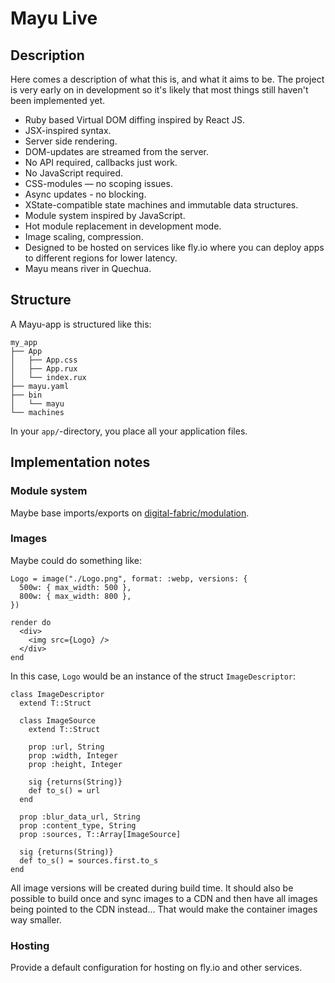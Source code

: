 # Mayu Live

## Description

Here comes a description of what this is, and what it aims to be.
The project is very early on in development so it's likely that most
things still haven't been implemented yet.

* Ruby based Virtual DOM diffing inspired by React JS.
* JSX-inspired syntax.
* Server side rendering.
* DOM-updates are streamed from the server.
* No API required, callbacks just work.
* No JavaScript required.
* CSS-modules — no scoping issues.
* Async updates - no blocking.
* XState-compatible state machines and immutable data structures.
* Module system inspired by JavaScript.
* Hot module replacement in development mode.
* Image scaling, compression.
* Designed to be hosted on services like fly.io
  where you can deploy apps to different regions
  for lower latency.
* Mayu means river in Quechua.

## Structure

A Mayu-app is structured like this:

```
my_app
├── App
│   ├── App.css
│   ├── App.rux
│   └── index.rux
├── mayu.yaml
├── bin
│   └── mayu
└── machines
```

In your `app/`-directory, you place all your application files.

## Implementation notes

### Module system

Maybe base imports/exports on [digital-fabric/modulation](https://github.com/digital-fabric/modulation).

### Images

Maybe could do something like:

```
Logo = image("./Logo.png", format: :webp, versions: {
  500w: { max_width: 500 },
  800w: { max_width: 800 },
})

render do
  <div>
    <img src={Logo} />
  </div>
end
```

In this case, `Logo` would be an instance of the struct `ImageDescriptor`:

```
class ImageDescriptor
  extend T::Struct

  class ImageSource
    extend T::Struct

    prop :url, String
    prop :width, Integer
    prop :height, Integer

    sig {returns(String)}
    def to_s() = url
  end
  
  prop :blur_data_url, String
  prop :content_type, String
  prop :sources, T::Array[ImageSource]

  sig {returns(String)}
  def to_s() = sources.first.to_s
end
```

All image versions will be created during build time.
It should also be possible to build once and sync images to a CDN
and then have all images being pointed to the CDN instead...
That would make the container images way smaller.

### Hosting

Provide a default configuration for hosting on fly.io and other services.
